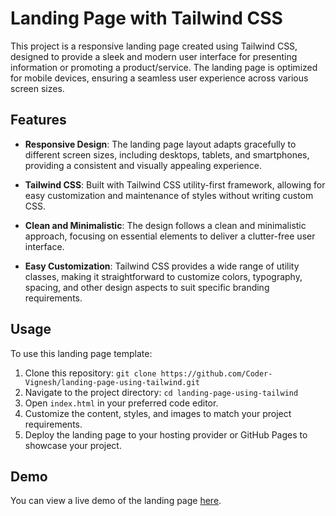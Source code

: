 # Landing Page with Tailwind CSS

This project is a responsive landing page created using Tailwind CSS, designed to provide a sleek and modern user interface for presenting information or promoting a product/service. The landing page is optimized for mobile devices, ensuring a seamless user experience across various screen sizes.

## Features

- **Responsive Design**: The landing page layout adapts gracefully to different screen sizes, including desktops, tablets, and smartphones, providing a consistent and visually appealing experience.

- **Tailwind CSS**: Built with Tailwind CSS utility-first framework, allowing for easy customization and maintenance of styles without writing custom CSS.

- **Clean and Minimalistic**: The design follows a clean and minimalistic approach, focusing on essential elements to deliver a clutter-free user interface.

- **Easy Customization**: Tailwind CSS provides a wide range of utility classes, making it straightforward to customize colors, typography, spacing, and other design aspects to suit specific branding requirements.

## Usage

To use this landing page template:

1. Clone this repository: `git clone https://github.com/Coder-Vignesh/landing-page-using-tailwind.git`
2. Navigate to the project directory: `cd landing-page-using-tailwind`
3. Open `index.html` in your preferred code editor.
4. Customize the content, styles, and images to match your project requirements.
5. Deploy the landing page to your hosting provider or GitHub Pages to showcase your project.

## Demo

You can view a live demo of the landing page [here](https://coder-vignesh.github.io/landing-page-using-tailwind/).
